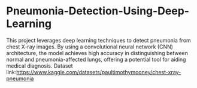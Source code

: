 # Pneumonia-Detection-Using-Deep-Learning
This project leverages deep learning techniques to detect pneumonia from chest X-ray images. By using a convolutional neural network (CNN) architecture, the model achieves high accuracy in distinguishing between normal and pneumonia-affected lungs, offering a potential tool for aiding medical diagnosis.
Dataset link:https://www.kaggle.com/datasets/paultimothymooney/chest-xray-pneumonia
